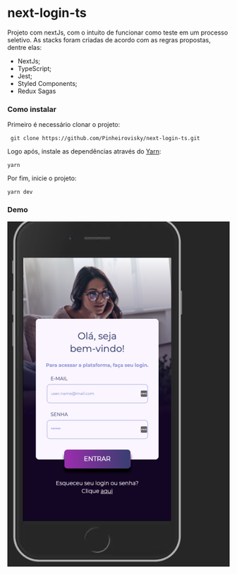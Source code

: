 # next-login-ts

Projeto com nextJs, com o intuito de funcionar como teste em um processo seletivo. As stacks foram criadas de acordo com as regras propostas, dentre elas:
  - NextJs;
  - TypeScript;
  - Jest;
  - Styled Components;
  - Redux Sagas
 
 ### Como instalar
 
 Primeiro é necessário clonar o projeto:
 
 ```
  git clone https://github.com/Pinheirovisky/next-login-ts.git
 ```
 
 Logo após, instale as dependências através do [Yarn](https://yarnpkg.com/):
 
  ```
  yarn
 ```
 
 Por fim, inicie o projeto:
 
  ```
  yarn dev
 ```
 
 ### Demo
 ![demo](https://github.com/Pinheirovisky/next-login-ts/blob/main/public/assets/demo.png)
